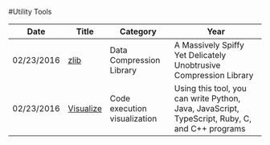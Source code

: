 #Utility Tools

| Date       | Title         | Category  | Year  |
| ---------- |---------------| ----------|-------|
| 02/23/2016 | [zlib](http://www.zlib.net/) | Data Compression Library | A Massively Spiffy Yet Delicately Unobtrusive Compression Library
| 02/23/2016 | [Visualize](http://pythontutor.com/index.html) | Code execution visualization | Using this tool, you can write Python, Java, JavaScript, TypeScript, Ruby, C, and C++ programs

